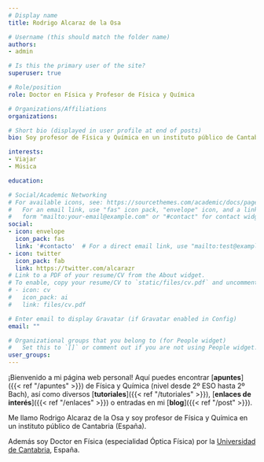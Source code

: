 ```yaml
---
# Display name
title: Rodrigo Alcaraz de la Osa

# Username (this should match the folder name)
authors:
- admin

# Is this the primary user of the site?
superuser: true

# Role/position
role: Doctor en Física y Profesor de Física y Química

# Organizations/Affiliations
organizations:

# Short bio (displayed in user profile at end of posts)
bio: Soy profesor de Física y Química en un instituto público de Cantabria (España).

interests:
- Viajar
- Música

education:

# Social/Academic Networking
# For available icons, see: https://sourcethemes.com/academic/docs/page-builder/#icons
#   For an email link, use "fas" icon pack, "envelope" icon, and a link in the
#   form "mailto:your-email@example.com" or "#contact" for contact widget.
social:
- icon: envelope
  icon_pack: fas
  link: '#contacto'  # For a direct email link, use "mailto:test@example.org".
- icon: twitter
  icon_pack: fab
  link: https://twitter.com/alcarazr
# Link to a PDF of your resume/CV from the About widget.
# To enable, copy your resume/CV to `static/files/cv.pdf` and uncomment the lines below.
# - icon: cv
#   icon_pack: ai
#   link: files/cv.pdf

# Enter email to display Gravatar (if Gravatar enabled in Config)
email: ""

# Organizational groups that you belong to (for People widget)
#   Set this to `[]` or comment out if you are not using People widget.
user_groups:
---
```


¡Bienvenido a mi página web personal! Aquí puedes encontrar [**apuntes**]({{< ref "/apuntes" >}}) de Física y Química (nivel desde 2º ESO hasta 2º Bach), así como diversos [**tutoriales**]({{< ref "/tutoriales" >}}), [**enlaces de interés**]({{< ref "/enlaces" >}}) o entradas en mi [**blog**]({{< ref "/post" >}}). 

Me llamo Rodrigo Alcaraz de la Osa y soy profesor de Física y Química en un instituto público de Cantabria (España).

Además soy Doctor en Física (especialidad Óptica Física) por la [Universidad de Cantabria](https://web.unican.es), España.